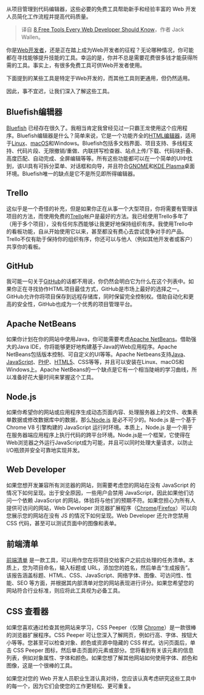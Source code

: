 
<!--
title: 每个Web开发者都应该知道的8个免费工具
cover: https://cdn.thenewstack.io/media/2025/01/9d2c49ca-curated-lifestyle-nnkdzbsdqxo-unsplash-1.jpg
-->

从项目管理到代码编辑器，这些必要的免费工具帮助新手和经验丰富的 Web 开发人员简化工作流程并提高代码质量。

> 译自 [8 Free Tools Every Web Developer Should Know](https://thenewstack.io/8-free-tools-every-web-developer-should-know/)，作者 Jack Wallen。

你是[Web开发者](https://thenewstack.io/top-dev-tools-and-web-developer-trends-of-2024/)，还是正在踏上成为Web开发者的征程？无论哪种情况，你可能都在寻找能够提升技能的工具。幸运的是，你并不总是需要花费很多钱才能获得所需的工具。事实上，有很多免费工具可供Web开发者使用。

下面提到的某些工具是特定于Web开发的，而其他工具则更通用，但仍然适用。

因此，事不宜迟，让我们深入了解这些工具。

## Bluefish编辑器

[Bluefish](https://bluefish.openoffice.nl/index.html) 已经存在很久了。我相当肯定我曾经见过一只霸王龙使用这个应用程序。Bluefish编辑器是什么？简单来说，它是一个功能齐全的[HTML编辑器](https://thenewstack.io/html-markup-tips-for-developing-accessible-websites/)，适用于[Linux](https://thenewstack.io/introduction-to-linux-operating-system/)、[macOS](https://thenewstack.io/the-best-macos-terminal-emulation-programs-for-developers/)和Windows。Bluefish包括多文档界面、项目支持、多线程支持、代码片段、无限撤销/重做、内联拼写检查器、站点上传/下载、代码块折叠、高度匹配、自动完成、全屏编辑等等。所有这些功能都可以在一个简单的UI中找到，该UI具有可拆分菜单、对话框和向导，并且符合[GNOME](https://thenewstack.io/voyager-linux-offers-a-user-friendly-customized-gnome/)和[KDE Plasma](https://thenewstack.io/nobara-linux-takes-on-fedora-with-a-custom-kde-plasma-desktop/)桌面环境。Bluefish唯一的缺点是它不是所见即所得编辑器。

## Trello

这似乎是一个奇怪的补充，但是如果你正在从事一个大型项目，你将需要有管理该项目的方法，而使用免费的[Trello](https://trello.com/)帐户是最好的方法。我已经使用Trello多年了（用于多个项目），没有任何东西能够让我更好地保持组织有序。我使用Trello中的看板功能，自从开始使用它以来，甚至都没有费心去尝试竞争对手的产品。Trello不仅有助于保持你的组织有序，你还可以与他人（例如其他开发者或客户）共享你的看板。

## GitHub

我可能一句关于[GitHub](https://github.com/)的话都不用说，你仍然会明白它为什么在这个列表中。如果你正在寻找协作HTML项目最佳方式，GitHub是市场上最好的选择之一。GitHub允许你将项目保存到远程存储库，同时保留完全控制权。借助自动化和更高的安全性，GitHub也成为一个优秀的项目管理平台。

## Apache NetBeans

如果你计划在你的网站中使用Java，你可能需要考虑[Apache NetBeans](https://netbeans.apache.org/front/main/index.html)。借助强大的Java IDE，你将能够更好地构建基于Java的Web应用程序。Apache NetBeans包括版本控制、可自定义的UI等等。Apache Netbeans支持[Java](https://thenewstack.io/java-22-making-java-more-attractive-for-ai-apps-workloads/)、[JavaScript](https://thenewstack.io/oracle-wont-release-javascript-without-a-fight/)、[PHP](https://thenewstack.io/why-php-usage-has-declined-by-40-in-just-over-2-years/)、[HTML5](https://thenewstack.io/a-new-tool-for-unreal-engine-developers-to-export-to-the-web/)、CSS等等，并且可以安装在Linux、macOS和Windows上。Apache NetBeans的一个缺点是它有一个相当陡峭的学习曲线，所以准备好花大量时间来掌握这个工具。

## Node.js

如果你希望你的网站或应用程序生成动态页面内容、处理服务器上的文件、收集表单数据或修改数据库中的数据，那么[Node.js](http://nodejs.org) 是必不可少的。Node.js 是一个基于 Chrome V8 引擎构建的 JavaScript 运行时环境。本质上，Node.js 是一个用于在服务器端应用程序上执行代码的跨平台环境。Node.js是一个框架，它使得在Web浏览器之外运行JavaScript成为可能，并且可以同时处理大量请求，以防止I/O瓶颈并安全可靠地实现并发。

## Web Developer

如果您想开发兼容所有浏览器的网站，则需要考虑您的网站在没有 JavaScript 的情况下如何呈现。出于安全原因，一些用户会禁用 JavaScript，因此如果他们访问一个依赖 JavaScript 的网站，体验将与他们的预期不符。如果您担心为所有人提供可访问的网站，Web Developer 浏览器扩展程序（[Chrome](https://chromewebstore.google.com/detail/web-developer/bfbameneiokkgbdmiekhjnmfkcnldhhm/)/[Firefox](https://addons.mozilla.org/en-US/firefox/addon/web-developer/)）可以向您展示您的网站在没有 JS 的情况下如何呈现。Web Developer 还允许您禁用 CSS 代码，甚至可以测试页面中的图像和表单。

## 前端清单

[前端清单](https://frontendchecklist.io) 是一款工具，可以用作您在将项目交给客户之前应处理的任务清单。本质上，您为项目命名，输入标题或 URL，添加您的姓名，然后单击“生成报告”。该报告涵盖标题、HTML、CSS、JavaScript、网络字体、图像、可访问性、性能、SEO 等方面，并根据其内部清单对您的网站表现进行评分。如果您希望您的网站符合行业标准，则应将此工具视为必备工具。

## CSS 查看器

如果您喜欢通过检查其他网站来学习，CSS Peeper（仅限 [Chrome](https://chromewebstore.google.com/detail/css-peeper/mbnbehikldjhnfehhnaidhjhoofhpehk/related?hl=en)）是一款很棒的浏览器扩展程序。CSS Peeper 可让您深入了解网页，例如行高、字体、按钮大小等等。您甚至可以检查对象、颜色或资源中隐藏的 CSS 样式。访问页面后，单击 CSS Peeper 图标，然后单击页面的元素或部分。您将看到有关该元素的信息列表，例如对象属性、字体和颜色。如果您想了解其他网站如何使用字体、颜色和图像，这是一个很棒的工具。

如果您对您的 Web 开发人员职业生涯认真对待，您应该认真考虑研究这些工具中的每一个，因为它们会使您的工作更轻松、更可重复。
